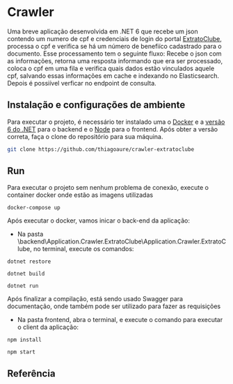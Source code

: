 
# Crawler

Uma breve aplicação desenvolvida em .NET 6 que  recebe um json contendo um numero de cpf e credenciais de login do portal [ExtratoClube](http://extratoclube.com.br/), processa o cpf e verifica se há um número de benefiíco cadastrado para o documento. Esse processamento tem o seguinte fluxo: Recebe o json com as informações, retorna uma resposta informando que era ser processado, coloca o cpf em uma fila e verifica quais dados estão vinculados aquele cpf, salvando essas informações em cache e indexando no Elasticsearch. Depois é possiível verficar no endpoint de consulta.



## Instalação e configurações de ambiente

Para executar o projeto, é necessário ter instalado uma o [Docker]( https://docs.docker.com/compose/install/) e a [versão 6 do .NET](https://dotnet.microsoft.com/pt-br/download/dotnet/6.0) para o backend e o [Node](https://nodejs.org/pt-br/download) para o frontend. Após obter a versão correta, faça o clone do repositório para sua máquina.

```bash
git clone https://github.com/thiagoaure/crawler-extratoclube
```


## Run

Para executar o projeto sem nenhum problema de conexão, execute o container docker onde estão as imagens utilizadas

```
docker-compose up
```
Após executar o docker, vamos inicar o back-end da aplicação:
- Na pasta \backend\Application.Crawler.ExtratoClube\Application.Crawler.ExtratoClube, no terminal, execute os comandos:
```
dotnet restore
```
```
dotnet build
```
```
dotnet run
```

Após finalizar a compilação, está sendo usado Swagger para documentação, onde também pode ser utilizado para fazer as requisições

- Na pasta frontend, abra o terminal, e execute o comando para executar o client da aplicação:
```
npm install
```
```
npm start
```
## Referência




